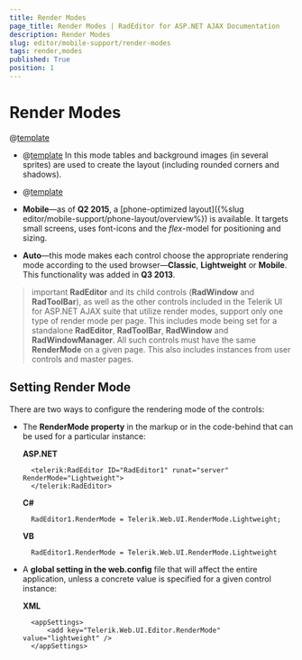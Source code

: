 ```yaml
---
title: Render Modes
page_title: Render Modes | RadEditor for ASP.NET AJAX Documentation
description: Render Modes
slug: editor/mobile-support/render-modes
tags: render,modes
published: True
position: 1
---
```


# Render Modes

@[template](/_templates/common/render-mode.md#intro-all "control: RadEditor, version: Q3 2014")

* @[template](/_templates/common/render-mode.md#classic-desc) In this mode tables and background images (in several sprites) are used to create the layout (including rounded corners and shadows).

* @[template](/_templates/common/render-mode.md#lightweight-desc)

* **Mobile**—as of **Q2 2015**, a [phone-optimized layout]({%slug  editor/mobile-support/phone-layout/overview%}) is available. It targets small screens, uses font-icons and the *flex*-model for positioning and sizing.

* **Auto**—this mode makes each control choose the appropriate rendering mode according to the used	browser—**Classic**, **Lightweight** or **Mobile**. This functionality was added in **Q3 2013**.

>important **RadEditor** and its child controls (**RadWindow** and **RadToolBar**), as well as the other controls included in the Telerik UI for ASP.NET AJAX suite that utilize render modes, support only one type of render mode per page. This includes mode being set for a standalone **RadEditor**, **RadToolBar**, **RadWindow** and **RadWindowManager**. All such controls must have the same **RenderMode** on a given page. This also includes instances from user controls and master pages.

## Setting Render Mode

There are two ways to configure the rendering mode of the controls:

* The **RenderMode property** in the markup or in the code-behind that can be used for a particular instance:

	**ASP.NET**

		<telerik:RadEditor ID="RadEditor1" runat="server" RenderMode="Lightweight">
		</telerik:RadEditor>

	**C#**

		RadEditor1.RenderMode = Telerik.Web.UI.RenderMode.Lightweight;

	**VB**

		RadEditor1.RenderMode = Telerik.Web.UI.RenderMode.Lightweight	


* A **global setting in the web.config** file that will affect the entire application, unless a concrete value is specified for a given control instance:

	**XML**

		<appSettings>
			<add key="Telerik.Web.UI.Editor.RenderMode" value="lightweight" />
		</appSettings>



